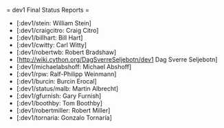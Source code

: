 = dev1 Final Status Reports =

 * [:dev1/stein: William Stein] 
 * [:dev1/craigcitro: Craig Citro]
 * [:dev1/billhart: Bill Hart]
 * [:dev1/cwitty: Carl Witty]
 * [:dev1/robertwb: Robert Bradshaw]
 * [http://wiki.cython.org/DagSverreSeljebotn/dev1 Dag Sverre Seljebotn]
 * [:dev1/michaelabshoff: Michael Abshoff]
 * [:dev1/rpw: Ralf-Philipp Weinmann]
 * [:dev1/burcin: Burcin Erocal]
 * [:dev1/status/malb: Martin Albrecht]
 * [:dev1/gfurnish: Gary Furnish]
 * [:dev1/boothby: Tom Boothby]
 * [:dev1/robertmiller: Robert Miller]
 * [:dev1/tornaria: Gonzalo Tornaría]

